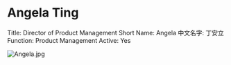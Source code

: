 # Angela Ting

Title: Director of Product Management
Short Name: Angela
中文名字: 丁安立
Function: Product Management
Active: Yes

![Angela.jpg](Angela%20Ting%200e2eb92d43bf4126bda4f0096336fd14/Angela.jpg)